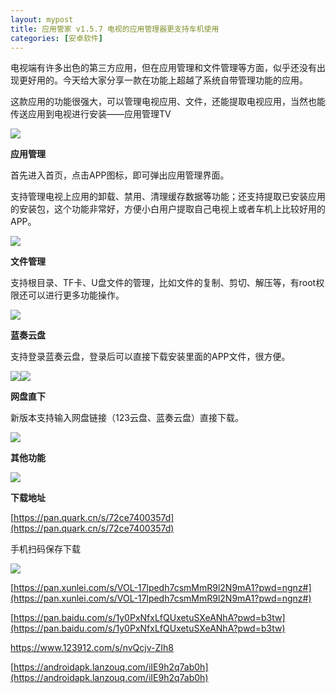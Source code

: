 ```yaml
---
layout: mypost
title: 应用管家 v1.5.7 电视的应用管理器更支持车机使用
categories: [安卓软件]
---
```


电视端有许多出色的第三方应用，但在应用管理和文件管理等方面，似乎还没有出现更好用的。今天给大家分享一款在功能上超越了系统自带管理功能的应用。

这款应用的功能很强大，可以管理电视应用、文件，还能提取电视应用，当然也能传送应用到电视进行安装——应用管理TV

![](https://s2.loli.net/2025/03/10/6F4nAe5kJQ2N8RD.png)  

**应用管理**

首先进入首页，点击APP图标，即可弹出应用管理界面。

支持管理电视上应用的卸载、禁用、清理缓存数据等功能；还支持提取已安装应用的安装包，这个功能非常好，方便小白用户提取自己电视上或者车机上比较好用的APP。

![](https://s2.loli.net/2025/03/10/dpPHTLtAlCbFuKE.png)  

**文件管理**

支持根目录、TF卡、U盘文件的管理，比如文件的复制、剪切、解压等，有root权限还可以进行更多功能操作。

![](https://s2.loli.net/2025/03/10/O5aIPwR8iUrKcfF.png)  

**蓝奏云盘**

支持登录蓝奏云盘，登录后可以直接下载安装里面的APP文件，很方便。

![](https://s2.loli.net/2025/03/10/vIronHRXgQtLMDl.png)![](https://s2.loli.net/2025/03/10/QpHLjuveCqRilwr.png)  

**网盘直下**

新版本支持输入网盘链接（123云盘、蓝奏云盘）直接下载。

![](https://s2.loli.net/2025/03/10/CEnVdM8WNHwiqSk.png)  

**其他功能**

![](https://s2.loli.net/2025/03/10/kc5zRtenOwbTLUP.png)  

**下载地址**

[https://pan.quark.cn/s/72ce7400357d](https://pan.quark.cn/s/72ce7400357d)

手机扫码保存下载

![](https://s2.loli.net/2025/03/10/xq3e7S5TdntXKCM.png)  

[https://pan.xunlei.com/s/VOL-17lpedh7csmMmR9l2N9mA1?pwd=ngnz#](https://pan.xunlei.com/s/VOL-17lpedh7csmMmR9l2N9mA1?pwd=ngnz#)

[https://pan.baidu.com/s/1y0PxNfxLfQUxetuSXeANhA?pwd=b3tw](https://pan.baidu.com/s/1y0PxNfxLfQUxetuSXeANhA?pwd=b3tw)

[https://www.123912.com/s/nvQcjv-ZIh8 ](https://www.123912.com/s/nvQcjv-ZIh8)

[https://androidapk.lanzouq.com/iIE9h2q7ab0h](https://androidapk.lanzouq.com/iIE9h2q7ab0h)
